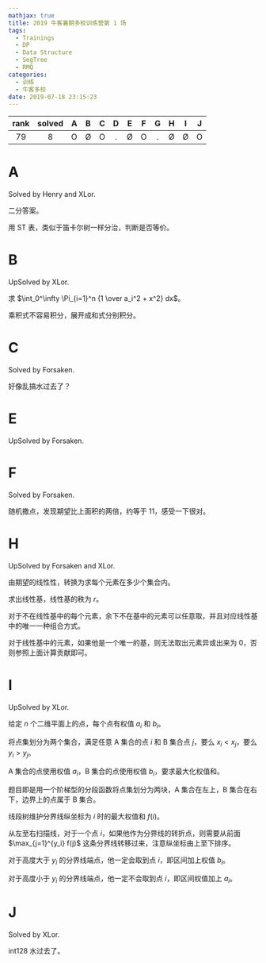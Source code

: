 ```yaml
---
mathjax: true
title: 2019 牛客暑期多校训练营第 1 场
tags:
  - Trainings
  - DP
  - Data Structure
  - SegTree
  - RMQ
categories:
  - 训练
  - 牛客多校
date: 2019-07-18 23:15:23
---
```


| rank | solved |  A  |  B  |  C  |  D  |  E  |  F  |  G  |  H  |  I  |  J  |
| :--: | :----: | :-: | :-: | :-: | :-: | :-: | :-: | :-: | :-: | :-: | :-: |
|  79  |   8    |  O  |  Ø  |  O  |  .  |  Ø  |  O  |  .  |  Ø  |  Ø  |  O  |

<!--more-->

# A

Solved by Henry and XLor.

二分答案。

用 ST 表，类似于笛卡尔树一样分治，判断是否等价。

# B

UpSolved by XLor.

求 $\int_0^\infty \Pi_{i=1}^n {1 \over a_i^2 + x^2} dx$。

乘积式不容易积分，展开成和式分别积分。

# C

Solved by Forsaken.

好像乱搞水过去了？

# E

UpSolved by Forsaken.

# F

Solved by Forsaken.

随机撒点，发现期望比上面积的两倍，约等于 $11$，感受一下很对。

# H

UpSolved by Forsaken and XLor.

由期望的线性性，转换为求每个元素在多少个集合内。

求出线性基，线性基的秩为 $r$。

对于不在线性基中的每个元素，余下不在基中的元素可以任意取，并且对应线性基中的唯一一种组合方式。

对于线性基中的元素，如果他是一个唯一的基，则无法取出元素异或出来为 $0$，否则参照上面计算贡献即可。

# I

UpSolved by XLor.

给定 $n$ 个二维平面上的点，每个点有权值 $a_i$ 和 $b_i$。

将点集划分为两个集合，满足任意 A 集合的点 $i$ 和 B 集合点 $j$，要么 $x_i < x_j$，要么 $y_i > y_j$。

A 集合的点使用权值 $a_i$，B 集合的点使用权值 $b_i$，要求最大化权值和。

题目即是用一个阶梯型的分段函数将点集划分为两块，A 集合在左上，B 集合在右下，边界上的点属于 B 集合。

线段树维护分界线纵坐标为 $i$ 时的最大权值和 $f(i)$。

从左至右扫描线，对于一个点 $i$，如果他作为分界线的转折点，则需要从前面 $\max_{j=1}^{y_i} f(j)$ 这条分界线转移过来，注意纵坐标由上至下排序。

对于高度大于 $y_i$ 的分界线端点，他一定会取到点 $i$，即区间加上权值 $b_i$。

对于高度小于 $y_i$ 的分界线端点，他一定不会取到点 $i$，即区间权值加上 $a_i$。

# J

Solved by XLor.

int128 水过去了。

